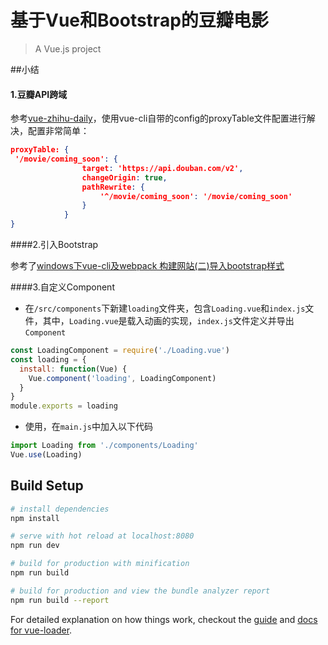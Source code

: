 # 基于Vue和Bootstrap的豆瓣电影

> A Vue.js project

##小结

#### 1.豆瓣API跨域

参考[vue-zhihu-daily](https://github.com/cccyb/vue-zhihu-daily)，使用vue-cli自带的config的proxyTable文件配置进行解决，配置非常简单：

```json
proxyTable: {
 '/movie/coming_soon': {
                target: 'https://api.douban.com/v2',
                changeOrigin: true,
                pathRewrite: {
                    '^/movie/coming_soon': '/movie/coming_soon'
                }
            }
}
```

####2.引入Bootstrap

参考了[windows下vue-cli及webpack 构建网站(二)导入bootstrap样式](http://blog.csdn.net/ansu2009/article/details/53305134)

####3.自定义Component

- 在`/src/components`下新建`loading`文件夹，包含`Loading.vue`和`index.js`文件，其中，`Loading.vue`是载入动画的实现，`index.js`文件定义并导出`Component`

```javascript
const LoadingComponent = require('./Loading.vue')
const loading = {
  install: function(Vue) {
    Vue.component('loading', LoadingComponent)
  }
}
module.exports = loading
```

- 使用，在`main.js`中加入以下代码

```javascript
import Loading from './components/Loading'
Vue.use(Loading)
```

## Build Setup

``` bash
# install dependencies
npm install

# serve with hot reload at localhost:8080
npm run dev

# build for production with minification
npm run build

# build for production and view the bundle analyzer report
npm run build --report
```

For detailed explanation on how things work, checkout the [guide](http://vuejs-templates.github.io/webpack/) and [docs for vue-loader](http://vuejs.github.io/vue-loader).

